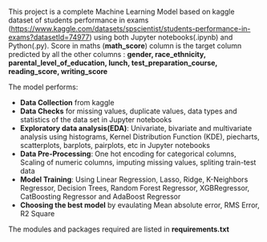 This project is a complete Machine Learning Model based on kaggle dataset of students performance in exams (https://www.kaggle.com/datasets/spscientist/students-performance-in-exams?datasetId=74977) using both Jupyter notebooks(.ipynb) and Python(.py). 
Score in maths (<b>math_score</b>) column is the target column predicted by all the other columns : <b>gender, race_ethnicity, parental_level_of_education,	lunch, test_preparation_course,	reading_score,	writing_score</b>

The model performs:
- <b>Data Collection</b> from kaggle
- <b>Data Checks</b> for missing values, duplicate values, data types and statistics of the data set in Jupyter notebooks
- <b>Exploratory data analysis(EDA)</b>: Univariate, bivariate and multivariate analysis using histograms, Kernel Distribution Function (KDE), piecharts, scatterplots, barplots, pairplots, etc in Jupyter notebooks
- <b>Data Pre-Processing</b>: One hot encoding for categorical columns, Scaling of numeric columns, imputing missing values, spliting train-test data
- <b>Model Training</b>: Using Linear Regression, Lasso, Ridge, K-Neighbors Regressor, Decision Trees, Random Forest Regressor, XGBRegressor, CatBoosting Regressor and AdaBoost Regressor
- <b>Choosing the best model</b> by evaulating Mean absolute error, RMS Error, R2 Square

The modules and packages required are listed in <b>requirements.txt</b>

  

